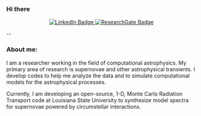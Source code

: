 ### Hi there

<!--
<div id="header" align="center">
  <img src="https://media.giphy.com/media/M9gbBd9nbDrOTu1Mqx/giphy.gif" width="100"/>
</div>
-->

<div id="badges" align='center'>
  <a href="https://www.linkedin.com/in/gururaj-wagle">
    <img src="https://img.shields.io/badge/LinkedIn-blue?style=for-the-badge&logo=linkedin&logoColor=white" alt="LinkedIn Badge"/>
  </a>
  <a href="https://www.researchgate.net/profile/Gururaj_Wagle">
    <img src="https://img.shields.io/badge/ResearchGate-green?style=for-the-badge&logo=researchgate&logoColor=white" alt="ResearchGate Badge"/>
  </a>
</div>

<!--
<div id="badges" align='center'>
  <img src="https://komarev.com/ghpvc/?username=gururajw&style=flat-square&color=blue" alt=""/>
</div>
-->

--

### About me:

I am a researcher working in the field of computational astrophysics. My primary area of research is supernovae and other astrophysical transients. I develop codes to help me analyze the data and to simulate computational models for the astrophysical processes. 

Currently, I am developing an open-source, 1-D, Monte Carlo Radiation Transport code at Louisiana State University to synthesize model spectra for supernovae powered by circumstellar interactions. 

<!--
**gururajw/gururajw** is a ✨ _special_ ✨ repository because its `README.md` (this file) appears on your GitHub profile.

Here are some ideas to get you started:

- 🔭 I’m currently working on ...
- 🌱 I’m currently learning ...
- 👯 I’m looking to collaborate on ...
- 🤔 I’m looking for help with ...
- 💬 Ask me about ...
- 📫 How to reach me: ...
- 😄 Pronouns: ...
- ⚡ Fun fact: ...
-->
